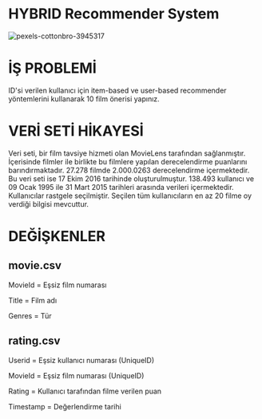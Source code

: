 # HYBRID Recommender System
![pexels-cottonbro-3945317](https://user-images.githubusercontent.com/101832704/175607063-4b49e616-7a93-4cf0-959e-0f0c07428c84.jpg)

# İŞ PROBLEMİ

ID'si verilen kullanıcı için item-based ve user-based recommender
yöntemlerini kullanarak 10 film önerisi yapınız.

# VERİ SETİ HİKAYESİ 

Veri seti, bir film tavsiye hizmeti olan MovieLens tarafından sağlanmıştır. İçerisinde filmler ile birlikte bu filmlere yapılan
derecelendirme puanlarını barındırmaktadır. 27.278 filmde 2.000.0263 derecelendirme içermektedir. Bu veri seti ise 17 Ekim 2016
tarihinde oluşturulmuştur. 138.493 kullanıcı ve 09 Ocak 1995 ile 31 Mart 2015 tarihleri arasında verileri içermektedir. Kullanıcılar
rastgele seçilmiştir. Seçilen tüm kullanıcıların en az 20 filme oy verdiği bilgisi mevcuttur.

# DEĞİŞKENLER

## movie.csv

MovieId = Eşsiz film numarası 

Title = Film adı

Genres = Tür

## rating.csv

Userid = Eşsiz kullanıcı numarası (UniqueID)

MovieId =  Eşsiz film numarası (UniqueID)

Rating = Kullanıcı tarafından filme verilen puan

Timestamp = Değerlendirme tarihi
